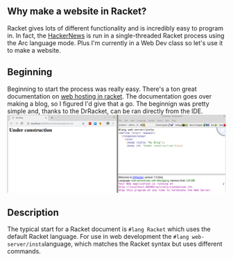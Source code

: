 ## Why make a website in Racket?
Racket gives lots of different functionality and is incredibly easy to program in. In fact, the [HackerNews](https://news.ycombinator.com/) is run in a single-threaded Racket process using the Arc language mode.
Plus I'm currently in a Web Dev class so let's use it to make a website.

## Beginning
Beginning to start the process was really easy. There's a ton great documentation on [web hosting in racket](https://docs.racket-lang.org/continue/). The documentation goes over making a blog, so I figured I'd give that a go. The beginnign was pretty simple and, thanks to the DrRacket, can be ran directly from the IDE. ![Beginning Blog](./beginningWebsite.png)

## Description
The typical start for a Racket document is ```#lang Racket``` which uses the default Racket language. For use in web development the ```#lang web-server/insta```language, which matches the Racket syntax but uses different commands.

